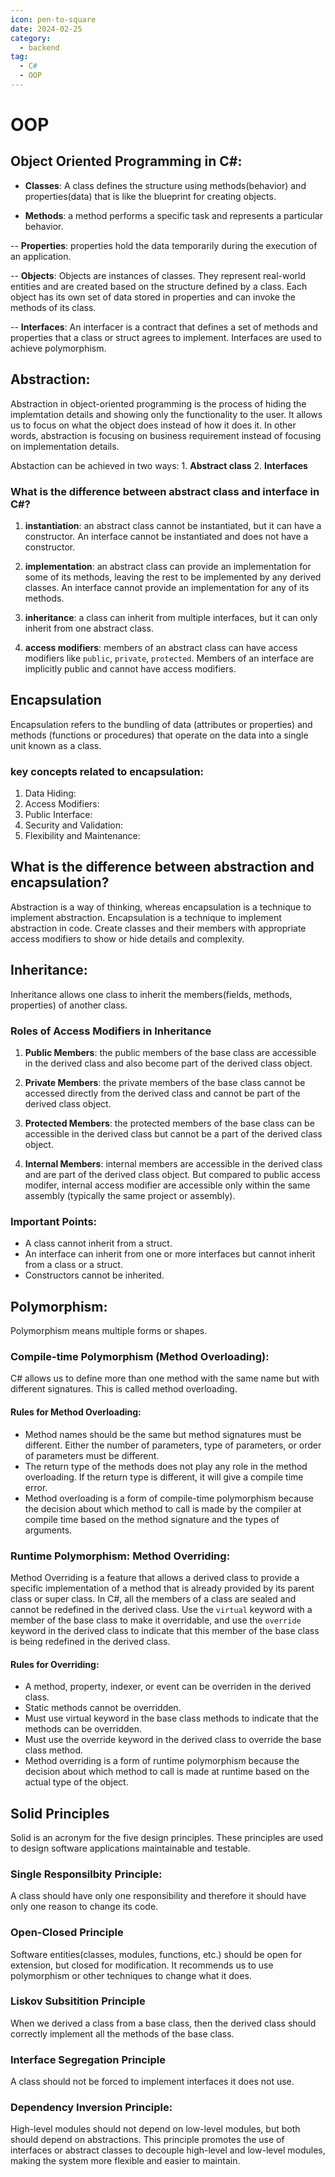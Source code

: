 ```yaml
---
icon: pen-to-square
date: 2024-02-25
category:
  - backend
tag:
  - C#
  - OOP
---
```


# OOP

## Object Oriented Programming in C#:

- **Classes**: A class defines the structure using methods(behavior) and properties(data) that is like the blueprint for creating objects.

- **Methods**: a method performs a specific task and represents a particular behavior.

-- **Properties**: properties hold the data temporarily during the execution of an application.

-- **Objects**: Objects are instances of classes. They represent real-world entities and are created based on the structure defined by a class. Each object has its own set of data stored in properties and can invoke the methods of its class.

-- **Interfaces**: An interfacer is a contract that defines a set of methods and properties that a class or struct agrees to implement. Interfaces are used to achieve polymorphism.

## Abstraction:

Abstraction in object-oriented programming is the process of hiding the implemtation details and showing only the functionality to the user. It allows us to focus on what the object does instead of how it does it. In other words, abstraction is focusing on business requirement instead of focusing on implementation details.

Abstaction can be achieved in two ways: 1. **Abstract class** 2. **Interfaces**

### What is the difference between abstract class and interface in C#?

1. **instantiation**: an abstract class cannot be instantiated, but it can have a constructor. An interface cannot be instantiated and does not have a constructor.

2. **implementation**: an abstract class can provide an implementation for some of its methods, leaving the rest to be implemented by any derived classes. An interface cannot provide an implementation for any of its methods.

3. **inheritance**: a class can inherit from multiple interfaces, but it can only inherit from one abstract class.

4. **access modifiers**: members of an abstract class can have access modifiers like `public`, `private`, `protected`. Members of an interface are implicitly public and cannot have access modifiers.

## Encapsulation

Encapsulation refers to the bundling of data (attributes or properties) and methods (functions or procedures) that operate on the data into a single unit known as a class.

### key concepts related to encapsulation:

1. Data Hiding:
2. Access Modifiers:
3. Public Interface:
4. Security and Validation:
5. Flexibility and Maintenance:

## What is the difference between abstraction and encapsulation?

Abstraction is a way of thinking, whereas encapsulation is a technique to implement abstraction. Encapsulation is a technique to implement abstraction in code. Create classes and their members with appropriate access modifiers to show or hide details and complexity.

## Inheritance:

Inheritance allows one class to inherit the members(fields, methods, properties) of another class.

### Roles of Access Modifiers in Inheritance

1. **Public Members**: the public members of the base class are accessible in the derived class and also become part of the derived class object.

2. **Private Members**: the private members of the base class cannot be accessed directly from the derived class and cannot be part of the derived class object.

3. **Protected Members**: the protected members of the base class can be accessible in the derived class but cannot be a part of the derived class object.

4. **Internal Members**: internal members are accessible in the derived class and are part of the derived class object. But compared to public access modifer, internal access modifier are accessible only within the same assembly (typically the same project or assembly).

### Important Points:

- A class cannot inherit from a struct.
- An interface can inherit from one or more interfaces but cannot inherit from a class or a struct.
- Constructors cannot be inherited.

## Polymorphism:

Polymorphism means multiple forms or shapes.

### Compile-time Polymorphism (Method Overloading):

C# allows us to define more than one method with the same name but with different signatures. This is called method overloading.

#### Rules for Method Overloading:

- Method names should be the same but method signatures must be different. Either the number of parameters, type of parameters, or order of parameters must be different.
- The return type of the methods does not play any role in the method overloading. If the return type is different, it will give a compile time error.
- Method overloading is a form of compile-time polymorphism because the decision about which method to call is made by the compiler at compile time based on the method signature and the types of arguments.

### Runtime Polymorphism: Method Overriding:

Method Overriding is a feature that allows a derived class to provide a specific implementation of a method that is already provided by its parent class or super class. In C#, all the members of a class are sealed and cannot be redefined in the derived class. Use the `virtual` keyword with a member of the base class to make it overridable, and use the `override` keyword in the derived class to indicate that this member of the base class is being redefined in the derived class.

#### Rules for Overriding:

- A method, property, indexer, or event can be overriden in the derived class.
- Static methods cannot be overridden.
- Must use virtual keyword in the base class methods to indicate that the methods can be overridden.
- Must use the override keyword in the derived class to override the base class method.
- Method overriding is a form of runtime polymorphism because the decision about which method to call is made at runtime based on the actual type of the object.

## Solid Principles

Solid is an acronym for the five design principles. These principles are used to design software applications maintainable and testable.

### Single Responsilbity Principle:

A class should have only one responsibility and therefore it should have only one reason to change its code.

### Open-Closed Principle

Software entities(classes, modules, functions, etc.) should be open for extension, but closed for modification. It recommends us to use polymorphism or other techniques to change what it does.

### Liskov Subsitition Principle

When we derived a class from a base class, then the derived class should correctly implement all the methods of the base class.

### Interface Segregation Principle

A class should not be forced to implement interfaces it does not use.

### Dependency Inversion Principle:

High-level modules should not depend on low-level modules, but both should depend on abstractions. This principle promotes the use of interfaces or abstract classes to decouple high-level and low-level modules, making the system more flexible and easier to maintain.
